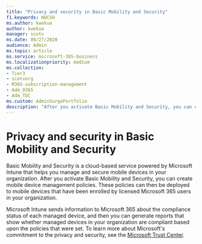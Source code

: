 ```yaml
---
title: "Privacy and security in Basic Mobility and Security"   
f1.keywords: NOCSH                
ms.author: kwekua      
author: kwekua   
manager: scotv 
ms.date: 08/27/2020
audience: Admin 
ms.topic: article 
ms.service: microsoft-365-business 
ms.localizationpriority: medium 
ms.collection:    
- Tier3
- scotvorg              
- M365-subscription-management
- Adm_O365
- Adm_TOC
ms.custom: AdminSurgePortfolio
description: "After you activate Basic Mobility and Security, you can create mobile device management policies."  
---
```


# Privacy and security in Basic Mobility and Security

Basic Mobility and Security is a cloud-based service powered by Microsoft Intune that helps you manage and secure mobile devices in your organization. After you activate Basic Mobility and Security, you can create mobile device management policies. These policies can then be deployed to mobile devices that have been enrolled by licensed Microsoft 365 users in your organization.

Microsoft Intune sends information to Microsoft 365 about the compliance status of each managed device, and then you can generate reports that show whether managed devices in your organization are compliant based upon the policies that were set. To learn more about Microsoft's commitment to the privacy and security, see the [Microsoft Trust Center](https://www.microsoft.com/trust-center).
